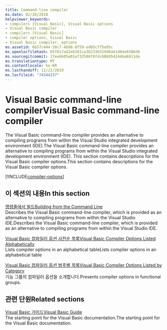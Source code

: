 ```yaml
---
title: Command-line compiler
ms.date: 02/20/2018
helpviewer_keywords:
- compilers [Visual Basic], Visual Basic options
- Visual Basic compiler
- compilers [Visual Basic]
- compiler options, Visual Basic
- Visual Basic compiler, options
ms.assetid: 6b57c444-50c7-4b88-8f59-ed65cff5e05c
ms.openlocfilehash: 65f617a42e6281ca3b2336319d8a61d84e0386d6
ms.sourcegitcommit: 17ee6605e01ef32506f8fdc686954244ba6911de
ms.translationtype: MT
ms.contentlocale: ko-KR
ms.lasthandoff: 11/22/2019
ms.locfileid: "74344237"
---
```

# <a name="visual-basic-command-line-compiler"></a><span data-ttu-id="f5d83-102">Visual Basic command-line compiler</span><span class="sxs-lookup"><span data-stu-id="f5d83-102">Visual Basic command-line compiler</span></span>

<span data-ttu-id="f5d83-103">The Visual Basic command-line compiler provides an alternative to compiling programs from within the Visual Studio integrated development environment (IDE).</span><span class="sxs-lookup"><span data-stu-id="f5d83-103">The Visual Basic command-line compiler provides an alternative to compiling programs from within the Visual Studio integrated development environment (IDE).</span></span> <span data-ttu-id="f5d83-104">This section contains descriptions for the Visual Basic compiler options.</span><span class="sxs-lookup"><span data-stu-id="f5d83-104">This section contains descriptions for the Visual Basic compiler options.</span></span>

[!INCLUDE[compiler-options](~/includes/compiler-options.md)]
  
## <a name="in-this-section"></a><span data-ttu-id="f5d83-105">이 섹션의 내용</span><span class="sxs-lookup"><span data-stu-id="f5d83-105">In this section</span></span>

[<span data-ttu-id="f5d83-106">명령줄에서 빌드</span><span class="sxs-lookup"><span data-stu-id="f5d83-106">Building from the Command Line</span></span>](../../../visual-basic/reference/command-line-compiler/building-from-the-command-line.md)  
<span data-ttu-id="f5d83-107">Describes the Visual Basic command-line compiler, which is provided as an alternative to compiling programs from within the Visual Studio IDE.</span><span class="sxs-lookup"><span data-stu-id="f5d83-107">Describes the Visual Basic command-line compiler, which is provided as an alternative to compiling programs from within the Visual Studio IDE.</span></span>

[<span data-ttu-id="f5d83-108">Visual Basic 컴파일러 옵션 사전순 목록</span><span class="sxs-lookup"><span data-stu-id="f5d83-108">Visual Basic Compiler Options Listed Alphabetically</span></span>](../../../visual-basic/reference/command-line-compiler/compiler-options-listed-alphabetically.md)  
<span data-ttu-id="f5d83-109">Lists compiler options in an alphabetical table</span><span class="sxs-lookup"><span data-stu-id="f5d83-109">Lists compiler options in an alphabetical table</span></span>

[<span data-ttu-id="f5d83-110">Visual Basic 컴파일러 옵션 범주별 목록</span><span class="sxs-lookup"><span data-stu-id="f5d83-110">Visual Basic Compiler Options Listed by Category</span></span>](../../../visual-basic/reference/command-line-compiler/compiler-options-listed-by-category.md)  
<span data-ttu-id="f5d83-111">기능 그룹의 컴파일러 옵션을 소개합니다.</span><span class="sxs-lookup"><span data-stu-id="f5d83-111">Presents compiler options in functional groups.</span></span>
  
## <a name="related-sections"></a><span data-ttu-id="f5d83-112">관련 단원</span><span class="sxs-lookup"><span data-stu-id="f5d83-112">Related sections</span></span>

[<span data-ttu-id="f5d83-113">Visual Basic 가이드</span><span class="sxs-lookup"><span data-stu-id="f5d83-113">Visual Basic Guide</span></span>](../../index.md)  
<span data-ttu-id="f5d83-114">The starting point for the Visual Basic documentation.</span><span class="sxs-lookup"><span data-stu-id="f5d83-114">The starting point for the Visual Basic documentation.</span></span>
